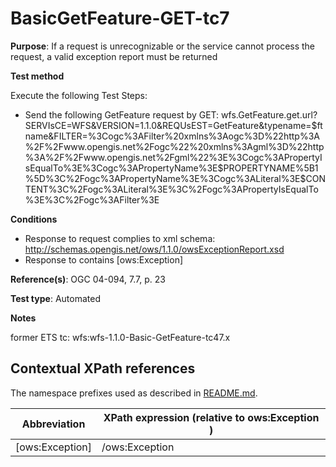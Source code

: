 # BasicGetFeature-GET-tc7

**Purpose**: If a request is unrecognizable or the service cannot process the request, a valid exception report must be returned

**Test method**

Execute the following Test Steps:

* Send the following GetFeature request by GET: wfs.GetFeature.get.url?SERVIsCE=WFS&VERSION=1.1.0&REQUsEST=GetFeature&typename=$ftname&FILTER=%3Cogc%3AFilter%20xmlns%3Aogc%3D%22http%3A%2F%2Fwww.opengis.net%2Fogc%22%20xmlns%3Agml%3D%22http%3A%2F%2Fwww.opengis.net%2Fgml%22%3E%3Cogc%3APropertyIsEqualTo%3E%3Cogc%3APropertyName%3E$PROPERTYNAME%5B1%5D%3C%2Fogc%3APropertyName%3E%3Cogc%3ALiteral%3E$CONTENT%3C%2Fogc%3ALiteral%3E%3C%2Fogc%3APropertyIsEqualTo%3E%3C%2Fogc%3AFilter%3E

**Conditions**

* Response to request complies to xml schema: http://schemas.opengis.net/ows/1.1.0/owsExceptionReport.xsd
* Response to contains [ows:Exception]



**Reference(s)**: OGC 04-094, 7.7, p. 23 

**Test type**: Automated

**Notes**

former ETS tc: wfs:wfs-1.1.0-Basic-GetFeature-tc47.x


## Contextual XPath references

The namespace prefixes used as described in [README.md](./README.md#namespaces).

Abbreviation                                   |  XPath expression (relative to ows:Exception )
-----------------------------------------------| -------------------------------------------------------------------------
 [ows:Exception] | /ows:Exception

